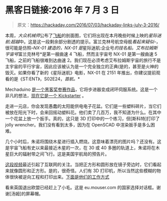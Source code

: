 # 黑客日链接:2016 年 7 月 3 日

> 原文：<https://hackaday.com/2016/07/03/hackaday-links-july-3-2016/>

本周，*大众机械师*公布了[飞船](http://www.popularmechanics.com/culture/movies/a21522/star-trek-beyond-uss-enterprise-cutaway/)的剖面图，它们将出现在本月晚些时候上映的*星际迷航:超越*中。这是这一段剩余部分剧透的提示。富兰克林号航空母舰*看起来疑似–*，很可能是仿照–*NX-01 建造的，NX-01 是*星际迷航:企业号*的挂名船。艾布拉姆斯宇宙号*富兰克林号*是第一艘曲速 4 飞船，然而主宇宙号 NX-01 是第一艘曲速 5 飞船，之前的飞船很难到达曲速 2。我们现在必须考虑艾布拉姆斯宇宙的旅行不是主宇宙的平行宇宙，因此应该被认为是一个完全独立的正典(是的，甚至是火神的毁灭。如果你看了新的《星际迷航》电影，NX-01 在 2151 年推出，你建议提前观看的是《ST:ENT》，S02E24，*首航。**

Mechaduino [是一个黑客奖参赛作品](http://hackaday.com/2016/06/01/mechaduino-closed-loop-stepper-servos-for-everyone/)，它将步进器变成闭环伺服系统。这是一个非凡的想法，[现在它是一个 Kickstarter](https://www.kickstarter.com/projects/tropicallabs/mechaduino-powerful-open-source-industrial-servo-m) 。

走进一元店，你会发现愚蠢的太阳能供电电子花盆。它们是一些塑料碎片，当它们被放在阳光下时，会来回摇动塑料花。他们卖了几百万，我不知道为什么。在其中一个花盆上放一个扳手。真的，这只是 3D 打印中的一个练习，但[斯科特]打印了 jolly wrencher。我们没有看到太多，因为在 OpenSCAD 中渲染扳手是多么困难。

几个小时后，朱诺将围绕木星进行插入燃烧。这意味着漂亮的图片吗？还没有。这是宇宙飞船有史以来最接近木星的一次，在 30 或 40 多圈的轨道上，朱诺将在木星巨大的辐射带之间飞行。这是美国宇航局的预告片。

[这段视频](https://www.youtube.com/watch?v=oWfFco7K9v8&feature=youtu.be)最近引起了互联网的关注。当把正方形和圆形放在镜子旁边时，它们看起来就像圆形和正方形。是的，很奇怪。人们有 3D 打印机，所以当然这些模糊的物体很快被逆向工程和打印出来。[下面是他们的工作方式](https://www.youtube.com/watch?v=SKpOKXAVjGo)

看来英国退出欧盟已经赶上了小毛。这是 eu.mouser.com 的国家选择对话框。谢谢[汤姆]的屏幕帽。